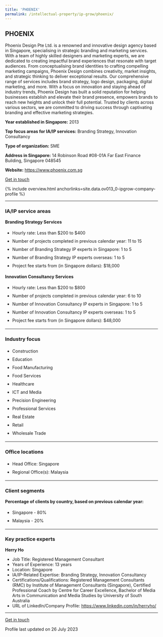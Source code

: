 ```yaml
---
title: 'PHOENIX'
permalink: /intellectual-property/ip-grow/phoenix/
---
```


## PHOENIX

Phoenix Design Pte Ltd. is a renowned and innovative design agency based in Singapore, specialising in strategic branding and marketing services. With a team of highly skilled designers and marketing experts, we are dedicated to creating impactful brand experiences that resonate with target audiences. From conceptualising brand identities to crafting compelling marketing campaigns, Phoenix Design combines creativity, market insights, and strategic thinking to deliver exceptional results. Our comprehensive range of services includes brand strategy, logo design, packaging, digital marketing, and more. With a focus on innovation and staying ahead of industry trends, Phoenix Design has built a solid reputation for helping businesses establish and elevate their brand presence, empowers brands to reach new heights and unlock their full potential. Trusted by clients across various sectors, we are committed to driving success through captivating branding and effective marketing strategies.

<b>Year established in Singapore:</b> 2013

<b>Top focus areas for IA/IP services:</b> Branding Strategy, Innovation Consultancy

<b>Type of organization:</b> SME

<b>Address in Singapore:</b> 14 Robinson Road #08-01A Far East Finance Building, Singapore 048545

<b>Website:</b> <a href='https://www.phoenix.com.sg'>https://www.phoenix.com.sg</a>

<a class='btn' href='https://form.gov.sg/67ceb4c2109ae4fde9242875' target='_blank' rel='noopener'>Get in touch</a>

{% include overview.html anchorlinks=site.data.ov013_0-ipgrow-company-profile %}

---
<a name='ip-related-service-areas'></a>
### IA/IP service areas

**Branding Strategy Services**

<ul>
<li style='line-height: 27px; margin: 0px 0px !important'>Hourly rate:  Less than $200 to $400</li>
<li style='line-height: 27px; margin: 0px 0px !important'>Number of projects completed in previous calendar year: 11 to 15</li>
<li style='line-height: 27px; margin: 0px 0px !important'>Number of Branding Strategy IP experts in Singapore: 1 to 5</li>
<li style='line-height: 27px; margin: 0px 0px !important'>Number of Branding Strategy IP experts overseas: 1 to 5</li>
<li style='line-height: 27px; margin: 0px 0px !important'>Project fee starts from (in Singapore dollars):  $18,000</li>
</ul>

**Innovation Consultancy Services**

<ul>
<li style='line-height: 27px; margin: 0px 0px !important'>Hourly rate:  Less than $200 to $800</li>
<li style='line-height: 27px; margin: 0px 0px !important'>Number of projects completed in previous calendar year: 6 to 10</li>
<li style='line-height: 27px; margin: 0px 0px !important'>Number of Innovation Consultancy IP experts in Singapore: 1 to 5</li>
<li style='line-height: 27px; margin: 0px 0px !important'>Number of Innovation Consultancy IP experts overseas: 1 to 5</li>
<li style='line-height: 27px; margin: 0px 0px !important'>Project fee starts from (in Singapore dollars):  $48,000</li>
</ul>

---
<a name='industry-focus'></a>
### Industry focus

<ul><li style='line-height: 27px; margin: 0px 0px !important'> Construction</li><li style='line-height: 27px; margin: 0px 0px !important'>Education</li><li style='line-height: 27px; margin: 0px 0px !important'>Food Manufacturing</li><li style='line-height: 27px; margin: 0px 0px !important'>Food Services</li><li style='line-height: 27px; margin: 0px 0px !important'>Healthcare</li><li style='line-height: 27px; margin: 0px 0px !important'>ICT and Media</li><li style='line-height: 27px; margin: 0px 0px !important'>Precision Engineering</li><li style='line-height: 27px; margin: 0px 0px !important'>Professional Services</li><li style='line-height: 27px; margin: 0px 0px !important'>Real Estate</li><li style='line-height: 27px; margin: 0px 0px !important'>Retail</li><li style='line-height: 27px; margin: 0px 0px !important'>Wholesale Trade</li></ul>

---
<a name='office-locations'></a>
### Office locations

<ul><li style='line-height: 27px; margin: 0px 0px !important'> Head Office: Singapore</li><li style='line-height: 27px; margin: 0px 0px !important'>Regional Office(s): Malaysia</li></ul>

---
<a name='client-segments'></a>
### Client segments

**Percentage of clients by country, based on previous calendar year:**

<ul><li style='line-height: 27px; margin: 0px 0px !important'> Singapore - 80%</li><li style='line-height: 27px; margin: 0px 0px !important'>Malaysia - 20%</li></ul>

---
<a name='key-practice-experts'></a>
### Key practice experts

**Herry Ho**

- Job Title: Registered Management Consultant
- Years of Experience: 13 years
- Location: Singapore
- IA/IP-Related Expertise: Branding Strategy, Innovation Consultancy
- Certifications/Qualifications: Registered Management Consultants (RMC) by Institute of Management Consultants (Singapore), Certified Professional Coach by Centre for Career Excellence, Bachelor of Media Arts in Communication and Media Studies by University of South Australia
- URL of LinkedIn/Company Profile: <a href="https://www.linkedin.com/in/herryho/" target="_blank" rel="noopener">https://www.linkedin.com/in/herryho/</a>

---
<p>
<a class='btn' href='https://form.gov.sg/67ceb4c2109ae4fde9242875' target='_blank' rel='noopener'>Get in touch</a>
</p>
Profile last updated on 26 July 2023
